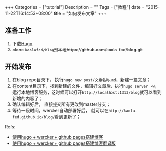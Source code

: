 +++
Categories = ["tutorial"]
Description = ""
Tags = ["教程"]
date = "2015-11-22T16:14:53+08:00"
title = "如何发布文章"
+++

## 准备工作
1. 下载[Hugo](http://www.gohugo.io/)
2. clone `kaolafed/blog`到本地https://github.com/kaola-fed/blog.git

## 开始发布
1. 在blog repo目录下， 执行`hugo new post/文章名称.md`，新建一篇文章；
2. 在content目录下，找到新建的文件，编辑好文章后，执行`hugo server -w`，运行本地博客服务，这时候可以打开`http://localhost:1313/blog`就可以看到新增的内容了；
3. 确认编辑好后， 直接提交所有更改到master分支；
4. 等待一段时间，wercker自动部署好后， 就可以在`http://kaola-fed.github.io/blog/`看到更新了；


Refs:

* [使用hugo + wercker + github pages搭建博客](https://gohugo.io/tutorials/automated-deployments/)
* [使用hugo + wercker + github pages搭建博客翻译版](http://git.bookislife.com/post/2015/how-to-use-hugo/)



